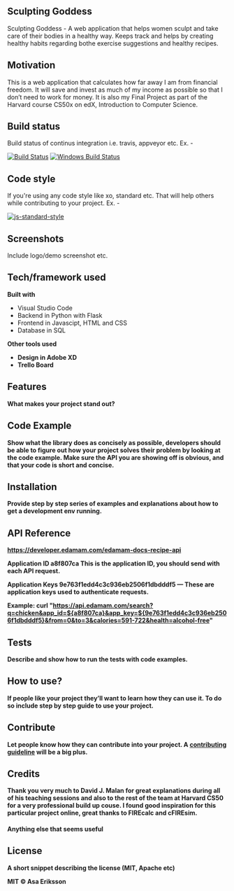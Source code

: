 ## Sculpting Goddess
Sculpting Goddess - A web application that helps women sculpt and take care of their bodies in a healthy way. Keeps track and helps by creating healthy habits regarding bothe exercise suggestions and healthy recipes.

## Motivation
This is a web application that calculates how far away I am from financial freedom. It will save and invest as much of my income as possible so that I don’t need to work for money. It is also my Final Project as part of the Harvard course CS50x on edX, Introduction to Computer Science.

## Build status
Build status of continus integration i.e. travis, appveyor etc. Ex. - 

[![Build Status](https://travis-ci.org/akashnimare/foco.svg?branch=master)](https://travis-ci.org/akashnimare/foco)
[![Windows Build Status](https://ci.appveyor.com/api/projects/status/github/akashnimare/foco?branch=master&svg=true)](https://ci.appveyor.com/project/akashnimare/foco/branch/master)

## Code style
If you're using any code style like xo, standard etc. That will help others while contributing to your project. Ex. -

[![js-standard-style](https://img.shields.io/badge/code%20style-standard-brightgreen.svg?style=flat)](https://github.com/feross/standard)
 
## Screenshots
Include logo/demo screenshot etc.

## Tech/framework used
<b>Built with</b>
- Visual Studio Code
- Backend in Python with Flask
- Frontend in Javascipt, HTML and CSS
- Database in SQL

<b>Other tools used<b>
- Design in Adobe XD
- Trello Board

## Features
What makes your project stand out?

## Code Example
Show what the library does as concisely as possible, developers should be able to figure out **how** your project solves their problem by looking at the code example. Make sure the API you are showing off is obvious, and that your code is short and concise.

## Installation
Provide step by step series of examples and explanations about how to get a development env running.

## API Reference
https://developer.edamam.com/edamam-docs-recipe-api

Application ID
a8f807ca
This is the application ID, you should send with each API request.

Application Keys
9e763f1edd4c3c936eb2506f1dbdddf5	—
These are application keys used to authenticate requests.

Example: curl "https://api.edamam.com/search?q=chicken&app_id=${a8f807ca}&app_key=${9e763f1edd4c3c936eb2506f1dbdddf5}&from=0&to=3&calories=591-722&health=alcohol-free"

## Tests
Describe and show how to run the tests with code examples.

## How to use?
If people like your project they’ll want to learn how they can use it. To do so include step by step guide to use your project.

## Contribute

Let people know how they can contribute into your project. A [contributing guideline](https://github.com/zulip/zulip-electron/blob/master/CONTRIBUTING.md) will be a big plus.

## Credits
Thank you very much to David J. Malan for great explanations during all of his teaching sessions and also to the rest of the team at Harvard CS50 for a very professional build up couse.
I found good inspiration for this particular project online, great thanks to FIREcalc and cFIREsim.

#### Anything else that seems useful

## License
A short snippet describing the license (MIT, Apache etc)

MIT © Asa Eriksson